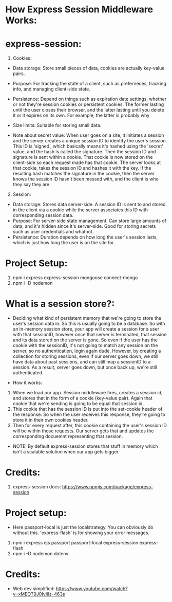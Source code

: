 # How Express Session Middleware Works:

# express-session:

1. Cookies:

- Data storage: Store small pieces of data, cookies are actually key-value pairs.
- Purpose: For tracking the state of a client, such as preferneces, tracking info, and managing client-side state.
- Persistence: Depend on things such as expiration date settings, whether or not they're session cookies or
  persistent cookies. The former lasting until the user closes their browser, and the latter lasting until
  you delete it or it expires on its own. For example, the latter is probably why
- Size limits: Suitable for storing small data.

- Note about secret value: When user goes on a site, it initiates a session and the server creates a unique session ID to identify the user's session. This ID is 'signed', which basically means it's hashed using the 'secret' value, and the hash is called the signature. Then the session ID and signature is sent within a cookie. That cookie is now stored on the client-side so each request made has that cookie. The server looks at that cookie, takes the session ID and hashes it with the key. If the resulting hash matches the signature in the cookie, then the server knows the session ID hasn't been messed with, and the client is who they say they are.

2. Session:

- Data storage: Stores data server-side. A session ID is sent to and stored in the client via a cookie while the server associates this ID with corresponding session data.
- Purpose: For server-side state management. Can store large amounts of data, and it's hidden since it's server-side. Good for storing secrets such as user credentials and whatnot.
- Persistence: Duration depends on how long the user's session lasts, which is just how long the user is on the site for.

# Project Setup:

1. npm i express express-session mongoose connect-mongo
2. npm i -D nodemon

# What is a session store?:

- Deciding what kind of persistent memory that we're going to
  store the user's session data in. So this is usually going to
  be a database. So with an in-memory session store, your app will create
  a session for a user with that sessionID, however once that server
  is terminated, that session and its data stored on the server is gone.
  So even if the user has the cookie with the sessionID, it's not
  going to match any session on the server, so no authentication,
  login again dude. However, by creating a collection for storing
  sessions, even if our server goes down, we still have data
  about past sessions, and can still map a sessionID to a session.
  As a result, server goes down, but once back up, we're still
  authenticated.

- How it works:

1. When we load our app. Session middleware fires, creates a session
   id, and stores that in the form of a cookie (key-value pair). Again
   that cookie that we're sending is going to be equal that session id.
2. This cookie that has the session ID is put into the set-cookie header
   of the response. So when the user receives this response, they're going
   to store it in their own cookies header.
3. Then for every request after, this cookie containing the user's session ID
   will be within those requests. Our server gets that and updates the corresponding
   docuemnt representing that session.

- NOTE: By default express-session stores that stuff in
  memory which isn't a scalable solution when our app
  gets bigger.

# Credits:

1. express-session docs: https://www.npmjs.com/package/express-session


# Project setup:
- Here passport-local is just the localstrategy. You can obviously
  do without this. 'express-flash' is for showing your error messages.
1. npm i express ejs passport passport-local express-session express-flash
2. npm i -D nodemon dotenv

# Credits:
- Web dev simplified: https://www.youtube.com/watch?v=xMEOT9J0IvI&t=463s